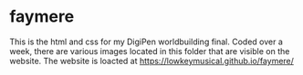 # faymere
This is the html and css for my DigiPen worldbuilding final. Coded over a week, there are various images located in this folder that are visible on the website. The website is loacted at https://lowkeymusical.github.io/faymere/
